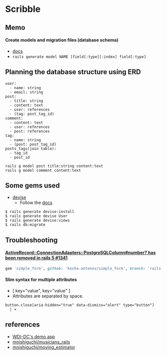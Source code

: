 # Scribble

## Memo

#### Create models and migration files (database schema)

- [docs](http://guides.rubyonrails.org/command_line.html#rails-generate)
- `rails generate model NAME [field[:type][:index] field[:type]`

## Planning the database structure using ERD

```
user:
  - name: string
  - email: string
post:
  - title: string
  - content: text
  - user: references
  - (tag: post_tag_id)
comment:
  - content: text
  - user: references
  - post: references
tag:
  - name: string
  - (post: post_tag_id)
posts_tags(join table):
  - tag_id
  - post_id
```

```
rails g model post title:string content:text
rails g model comment content:text
```

## Some gems used

- [devise](https://github.com/plataformatec/devise)
  + Follow the [docs](http://devise.plataformatec.com.br/)

```
$ rails generate devise:install
$ rails generate devise User
$ rails generate devise:views
$ rails db:migrate
```

## Troubleshooting

#### [ActiveRecord::ConnectionAdapters::PostgreSQLColumn#number? has been removed in rails 5 #1341](https://github.com/plataformatec/simple_form/issues/1341)

```rb
gem 'simple_form', github: 'kesha-antonov/simple_form', branch: 'rails-5-0'
```

#### Slim syntax for multiple attributes

- [ key="value", key="value" ]
- Attributes are separated by space.

```slim
button.close[aria-hidden="true" data-dismiss="alert" type="button"]
  | ×
```

## references

- [WDI-DC's demo app](https://wdi-scribble.herokuapp.com)
- [mnishiguchi/musicians_rails](https://github.com/mnishiguchi/musicians_rails)
- [mnishiguchi/moving_estimator](https://github.com/mnishiguchi/moving_estimator)

